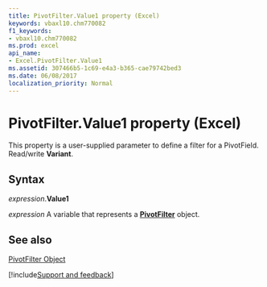 ```yaml
---
title: PivotFilter.Value1 property (Excel)
keywords: vbaxl10.chm770082
f1_keywords:
- vbaxl10.chm770082
ms.prod: excel
api_name:
- Excel.PivotFilter.Value1
ms.assetid: 307466b5-1c69-e4a3-b365-cae79742bed3
ms.date: 06/08/2017
localization_priority: Normal
---
```



# PivotFilter.Value1 property (Excel)

This property is a user-supplied parameter to define a filter for a PivotField. Read/write  **Variant**.


## Syntax

_expression_.**Value1**

_expression_ A variable that represents a **[PivotFilter](Excel.PivotFilter.md)** object.


## See also


[PivotFilter Object](Excel.PivotFilter.md)

[!include[Support and feedback](~/includes/feedback-boilerplate.md)]